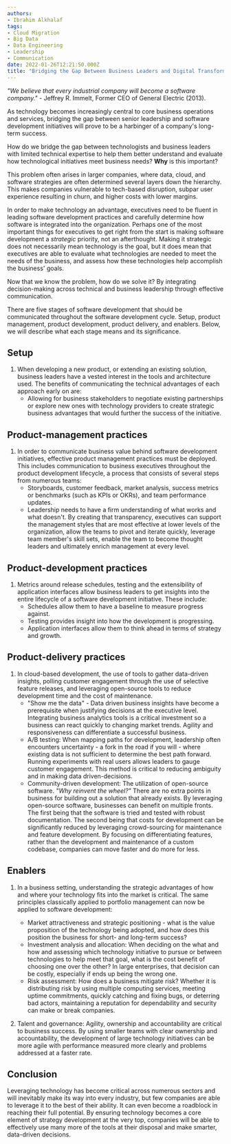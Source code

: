 ```yaml
---
authors:
- Ibrahim Alkhalaf
tags:
- Cloud Migration
- Big Data
- Data Engineering
- Leadership
- Communication
date: 2022-01-26T12:21:50.000Z
title: "Bridging the Gap Between Business Leaders and Digital Transformation"
---
```


_"We believe that every industrial company will become a software company."_ - Jeffrey R. Immelt, Former CEO of General Electric (2013). 

As technology becomes increasingly central to core business operations and services, bridging the gap between senior leadership and software development initiatives will prove to be a harbinger of a company's long-term success. 

How do we bridge the gap between technologists and business leaders with limited technical expertise to help them better understand and evaluate how technological initiatives meet business needs? **Why** is this important?

This problem often arises in larger companies, where data, cloud, and software strategies are often determined several layers down the hierarchy. This makes companies vulnerable to tech-based disruption, subpar user experience resulting in churn, and higher costs with lower margins.

In order to make technology an advantage, executives need to be fluent in leading software development practices and carefully determine how software is integrated into the organization. Perhaps one of the most important things for executives to get right from the start is making software development a _strategic_ priority, not an afterthought. Making it strategic does not necessarily mean technology is the goal, but it does mean that executives are able to evaluate what technologies are needed to meet the needs of the business, and assess how these technologies help accomplish the business' goals.

Now that we know the problem, how do we solve it? By integrating decision-making across technical and business leadership through effective communication. 

There are five stages of software development that should be communicated throughout the software development cycle. Setup, product management, product development, product delivery, and enablers. Below, we will describe what each stage means and its significance.

## Setup
1. When developing a new product, or extending an existing solution, business leaders have a vested interest in the tools and architecture used. The benefits of communicating the technical advantages of each approach early on are:
    * Allowing for business stakeholders to negotiate existing partnerships or explore new ones with technology providers to create strategic business advantages that would further the success of the initiative.

## Product-management practices
1. In order to communicate business value behind software development initiatives, effective product management practices must be deployed. This includes communication to business executives throughout the product development lifecycle, a process that consists of several steps from numerous teams:
    * Storyboards, customer feedback, market analysis, success metrics or benchmarks (such as KPIs or OKRs), and team performance updates.
    * Leadership needs to have a firm understanding of what works and what doesn't. By creating that transparency, executives can support the management styles that are most effective at lower levels of the organization, allow the teams to pivot and iterate quickly, leverage team member's skill sets, enable the team to become thought leaders and ultimately enrich management at every level.

## Product-development practices
1. Metrics around release schedules, testing and the extensibility of application interfaces allow business leaders to get insights into the entire lifecycle of a software development initiative. These include:
    * Schedules allow them to have a baseline to measure progress against.
    * Testing provides insight into how the development is progressing.
    * Application interfaces allow them to think ahead in terms of strategy and growth. 

## Product-delivery practices
1. In cloud-based development, the use of tools to gather data-driven insights, polling customer engagement through the use of selective feature releases, and leveraging open-source tools to reduce development time and the cost of maintenance. 
    * "Show me the data" - Data driven business insights have become a prerequisite when justifying decisions at the executive level. Integrating business analytics tools is a critical investment so a business can react quickly to changing market trends. Agility and responsiveness can differentiate a successful business. 
    * A/B testing: When mapping paths for development, leadership often encounters uncertainty - a fork in the road if you will - where existing data is not sufficient to determine the best path forward. Running experiments with real users allows leaders to gauge customer engagement. This method is critical to reducing ambiguity and in making data driven-decisions. 
    * Community-driven development: The utilization of open-source software. _"Why reinvent the wheel?"_ There are no extra points in business for building out a solution that already exists. By leveraging open-source software, businesses can benefit on multiple fronts. The first being that the software is tried and tested with robust documentation. The second being that costs for development can be significantly reduced by leveraging crowd-sourcing for maintenance and feature development. By focusing on differentiating features, rather than the development and maintenance of a custom codebase, companies can move faster and do more for less.

## Enablers
1. In a business setting, understanding the strategic advantages of how and where your technology fits into the market is critical. The same principles classically applied to portfolio management can now be applied to software development:
    * Market attractiveness and strategic positioning - what is the value proposition of the technology being adopted, and how does this position the business for short- and long-term success?
    * Investment analysis and allocation: When deciding on the what and how and assessing which technology initiative to pursue or between technologies to help meet that goal, what is the cost benefit of choosing one over the other? In large enterprises, that decision can be costly, especially if ends up being the wrong one.
    * Risk assessment: How does a business mitigate risk? Whether it is distributing risk by using multiple computing services, meeting uptime commitments, quickly catching and fixing bugs, or deterring bad actors, maintaining a reputation for dependability and security can make or break companies.

2. Talent and governance: Agility, ownership and accountability are critical to business success. By using smaller teams with clear ownership and accountability, the development of large technology initiatives can be more agile with performance measured more clearly and problems addressed at a faster rate.  

## Conclusion

Leveraging technology has become critical across numerous sectors and will inevitably make its way into every industry, but few companies are able to leverage it to the best of their ability. It can even become a roadblock in reaching their full potential. By ensuring technology becomes a core element of strategy development at the very top, companies will be able to effectively use many more of the tools at their disposal and make smarter, data-driven decisions.